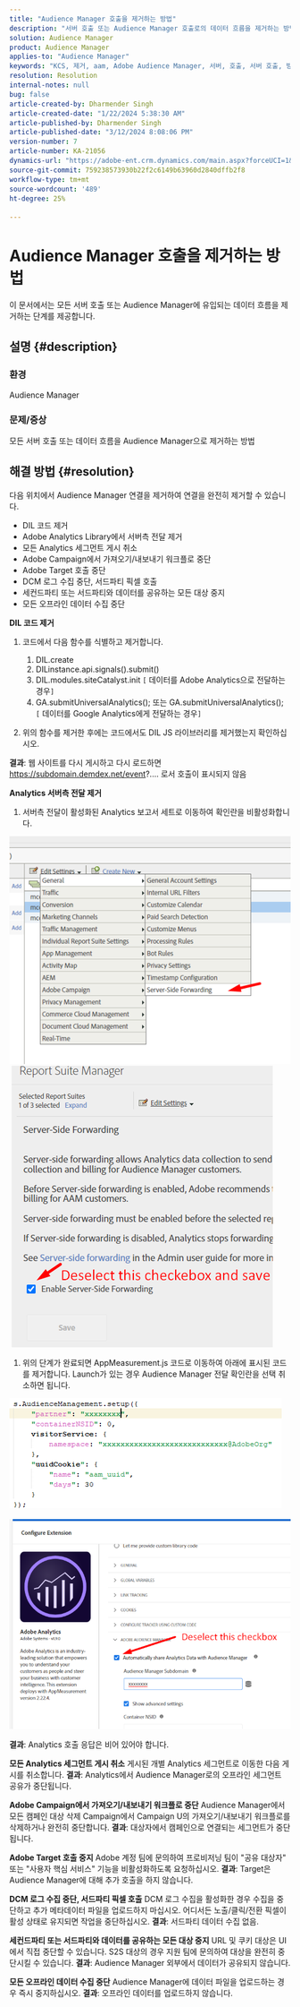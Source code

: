 ```yaml
---
title: "Audience Manager 호출을 제거하는 방법"
description: "서버 호출 또는 Audience Manager 호출로의 데이터 흐름을 제거하는 방법에 대해 알아봅니다."
solution: Audience Manager
product: Audience Manager
applies-to: "Audience Manager"
keywords: "KCS, 제거, aam, Adobe Audience Manager, 서버, 호출, 서버 호출, 방법"
resolution: Resolution
internal-notes: null
bug: false
article-created-by: Dharmender Singh
article-created-date: "1/22/2024 5:38:30 AM"
article-published-by: Dharmender Singh
article-published-date: "3/12/2024 8:08:06 PM"
version-number: 7
article-number: KA-21056
dynamics-url: "https://adobe-ent.crm.dynamics.com/main.aspx?forceUCI=1&pagetype=entityrecord&etn=knowledgearticle&id=42a4f075-e8b8-ee11-a569-6045bd006149"
source-git-commit: 759238573930b22f2c6149b63960d2840dffb2f8
workflow-type: tm+mt
source-wordcount: '489'
ht-degree: 25%

---
```


# Audience Manager 호출을 제거하는 방법


이 문서에서는 모든 서버 호출 또는 Audience Manager에 유입되는 데이터 흐름을 제거하는 단계를 제공합니다.

## 설명 {#description}


### 환경

Audience Manager

### 문제/증상

모든 서버 호출 또는 데이터 흐름을 Audience Manager으로 제거하는 방법


## 해결 방법 {#resolution}


다음 위치에서 Audience Manager 연결을 제거하여 연결을 완전히 제거할 수 있습니다.

- DIL 코드 제거
- Adobe Analytics Library에서 서버측 전달 제거
- 모든 Analytics 세그먼트 게시 취소
- Adobe Campaign에서 가져오기/내보내기 워크플로 중단
- Adobe Target 호출 중단
- DCM 로그 수집 중단, 서드파티 픽셀 호출
- 세컨드파티 또는 서드파티와 데이터를 공유하는 모든 대상 중지
- 모든 오프라인 데이터 수집 중단




<b>DIL 코드 제거</b>

1. 코드에서 다음 함수를 식별하고 제거합니다.

   1. DIL.create
   2. DILinstance.api.signals().submit()
   3. DIL.modules.siteCatalyst.init `[` 데이터를 Adobe Analytics으로 전달하는 경우`]`
   4. GA.submitUniversalAnalytics(); 또는 GA.submitUniversalAnalytics();  `[` 데이터를 Google Analytics에게 전달하는 경우`]`
2. 위의 함수를 제거한 후에는 코드에서도 DIL JS 라이브러리를 제거했는지 확인하십시오.


<b>결과</b>: 웹 사이트를 다시 게시하고 다시 로드하면 https://subdomain.demdex.net/event?.... 로서 호출이 표시되지 않음



<b>Analytics 서버측 전달 제거</b>

1. 서버측 전달이 활성화된 Analytics 보고서 세트로 이동하여 확인란을 비활성화합니다.


![](assets/8a6b5fd5-676c-ed11-9562-6045bd006239.png) ![](assets/8d6b5fd5-676c-ed11-9562-6045bd006239.png)

1. 위의 단계가 완료되면 AppMeasurement.js 코드로 이동하여 아래에 표시된 코드를 제거합니다. Launch가 있는 경우 Audience Manager 전달 확인란을 선택 취소하면 됩니다.


![](assets/8c6b5fd5-676c-ed11-9562-6045bd006239.png)             ![](assets/8b6b5fd5-676c-ed11-9562-6045bd006239.png)

<b>결과</b>: Analytics 호출 응답은 비어 있어야 합니다.

<b>모든 Analytics 세그먼트 게시 취소</b>
게시된 개별 Analytics 세그먼트로 이동한 다음 게시를 취소합니다.
<b>결과</b>: Analytics에서 Audience Manager로의 오프라인 세그먼트 공유가 중단됩니다.

<b>Adobe Campaign에서 가져오기/내보내기 워크플로 중단</b>
Audience Manager에서 모든 캠페인 대상 삭제
Campaign에서 Campaign U의 가져오기/내보내기 워크플로를 삭제하거나 완전히 중단합니다.
<b>결과</b>: 대상자에서 캠페인으로 연결되는 세그먼트가 중단됩니다.

<b>Adobe Target 호출 중지</b>
Adobe 계정 팀에 문의하여 프로비저닝 팀이 &quot;공유 대상자&quot; 또는 &quot;사용자 핵심 서비스&quot; 기능을 비활성화하도록 요청하십시오.
<b>결과</b>: Target은 Audience Manager에 대해 추가 호출을 하지 않습니다.

<b>DCM 로그 수집 중단, 서드파티 픽셀 호출</b>
DCM 로그 수집을 활성화한 경우 수집을 중단하고 추가 메타데이터 파일을 업로드하지 마십시오.
어디서든 노출/클릭/전환 픽셀이 활성 상태로 유지되면 작업을 중단하십시오.
<b>결과</b>: 서드파티 데이터 수집 없음.

<b>세컨드파티 또는 서드파티와 데이터를 공유하는 모든 대상 중지</b>
URL 및 쿠키 대상은 UI에서 직접 중단할 수 있습니다.
S2S 대상의 경우 지원 팀에 문의하여 대상을 완전히 중단시킬 수 있습니다.
<b>결과</b>: Audience Manager 외부에서 데이터가 공유되지 않습니다.

<b>모든 오프라인 데이터 수집 중단</b>
Audience Manager에 데이터 파일을 업로드하는 경우 즉시 중지하십시오.
<b>결과</b>: 오프라인 데이터를 업로드하지 않습니다.
